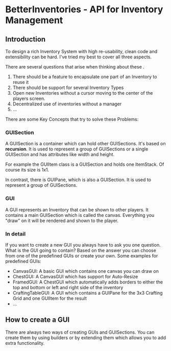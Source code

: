 # BetterInventories - API for Inventory Management

## Introduction

To design a rich Inventory System with high re-usability, clean code and extensibility 
can be hard. I've tried my best to cover all three aspects.

There are several questions that arise when thinking about these .
1. There should be a feature to encapsulate one part of an Inventory to reuse it
2. There should be support for several Inventory Types
3. Open new Inventories without a cursor moving to the center of the players screen.
4. Decentralized use of inventories without a manager
5. ...

There are some Key Concepts that try to solve these Problems:

### GUISection

A GUISection is a container which can hold other GUISections. It's based on <b>recursion</b>.
It is used to represent a group of GUISections or a single GUISection and has attributes like width and height.

For example the GUIItem class is a GUISection and holds one ItemStack. Of course its size is 1x1. 

In contrast, there is GUIPane, which is also a GUISection. It is used
to represent a group of GUISections.

### GUI

A GUI represents an Inventory that can be shown to other players. It contains a main GUISection which is called
the canvas. Everything you "draw" on it will be rendered and shown to the player.

### In detail

If you want to create a new GUI you always have to ask you one question. What is the GUI going to contain?
Based on the answer you can choose from one of the predefined GUIs or create your own.
Some examples for predefined GUIs:
- CanvasGUI: A basic GUI which contains one canvas you can draw on
- ChestGUI: A CanvasGUI which has support for Auto-Resize
- FramedGUI: A ChestGUI which automatically adds borders to either the top and bottom or left and right side of the inventory
- CraftingTableGUI: A GUI which contains a GUIPane for the 3x3 Crafting Grid and one GUIItem for the result
- ...

## How to create a GUI



There are always two ways of creating GUIs and GUISections. You can create them by using builders or by
extending them which allows you to add extra functionality.